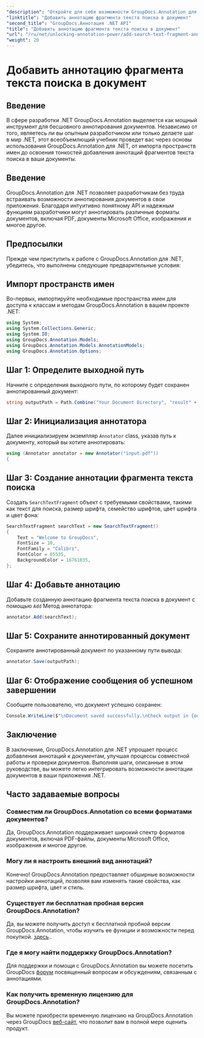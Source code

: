 ```yaml
---
"description": "Откройте для себя возможности GroupDocs.Annotation для .NET и без труда добавляйте возможности аннотирования документов в свои приложения."
"linktitle": "Добавить аннотацию фрагмента текста поиска в документ"
"second_title": "GroupDocs.Аннотация .NET API"
"title": "Добавить аннотацию фрагмента текста поиска в документ"
"url": "/ru/net/unlocking-annotation-power/add-search-text-fragment-annotation/"
"weight": 20
---
```


# Добавить аннотацию фрагмента текста поиска в документ

## Введение
В сфере разработки .NET GroupDocs.Annotation выделяется как мощный инструмент для бесшовного аннотирования документов. Независимо от того, являетесь ли вы опытным разработчиком или только делаете шаг в мир .NET, этот всеобъемлющий учебник проведет вас через основы использования GroupDocs.Annotation для .NET, от импорта пространств имен до освоения тонкостей добавления аннотаций фрагментов текста поиска в ваши документы.
## Введение
GroupDocs.Annotation для .NET позволяет разработчикам без труда встраивать возможности аннотирования документов в свои приложения. Благодаря интуитивно понятному API и надежным функциям разработчики могут аннотировать различные форматы документов, включая PDF, документы Microsoft Office, изображения и многое другое.
## Предпосылки
Прежде чем приступить к работе с GroupDocs.Annotation для .NET, убедитесь, что выполнены следующие предварительные условия:

## Импорт пространств имен
Во-первых, импортируйте необходимые пространства имен для доступа к классам и методам GroupDocs.Annotation в вашем проекте .NET:
```csharp
using System;
using System.Collections.Generic;
using System.IO;
using GroupDocs.Annotation.Models;
using GroupDocs.Annotation.Models.AnnotationModels;
using GroupDocs.Annotation.Options;
```
## Шаг 1: Определите выходной путь
Начните с определения выходного пути, по которому будет сохранен аннотированный документ:
```csharp
string outputPath = Path.Combine("Your Document Directory", "result" + Path.GetExtension("input.pdf"));
```
## Шаг 2: Инициализация аннотатора
Далее инициализируем экземпляр `Annotator` class, указав путь к документу, который вы хотите аннотировать:
```csharp
using (Annotator annotator = new Annotator("input.pdf"))
{
```
## Шаг 3: Создание аннотации фрагмента текста поиска
Создать `SearchTextFragment` объект с требуемыми свойствами, такими как текст для поиска, размер шрифта, семейство шрифтов, цвет шрифта и цвет фона:
```csharp
SearchTextFragment searchText = new SearchTextFragment()
{
    Text = "Welcome to GroupDocs",
    FontSize = 10,
    FontFamily = "Calibri",
    FontColor = 65535,
    BackgroundColor = 16761035,
};
```
## Шаг 4: Добавьте аннотацию
Добавьте созданную аннотацию фрагмента текста поиска в документ с помощью `Add` Метод аннотатора:
```csharp
annotator.Add(searchText);
```
## Шаг 5: Сохраните аннотированный документ
Сохраните аннотированный документ по указанному пути вывода:
```csharp
annotator.Save(outputPath);
```
## Шаг 6: Отображение сообщения об успешном завершении
Сообщите пользователю, что документ успешно сохранен:
```csharp
Console.WriteLine($"\nDocument saved successfully.\nCheck output in {outputPath}.");
```

## Заключение
В заключение, GroupDocs.Annotation для .NET упрощает процесс добавления аннотаций к документам, улучшая процессы совместной работы и проверки документов. Выполняя шаги, описанные в этом руководстве, вы можете легко интегрировать возможности аннотации документов в ваши приложения .NET.
## Часто задаваемые вопросы
### Совместим ли GroupDocs.Annotation со всеми форматами документов?
Да, GroupDocs.Annotation поддерживает широкий спектр форматов документов, включая PDF-файлы, документы Microsoft Office, изображения и многое другое.
### Могу ли я настроить внешний вид аннотаций?
Конечно! GroupDocs.Annotation предоставляет обширные возможности настройки аннотаций, позволяя вам изменять такие свойства, как размер шрифта, цвет и стиль.
### Существует ли бесплатная пробная версия GroupDocs.Annotation?
Да, вы можете получить доступ к бесплатной пробной версии GroupDocs.Annotation, чтобы изучить ее функции и возможности перед покупкой. [здесь](https://releases.groupdocs.com/)..
### Где я могу найти поддержку GroupDocs.Annotation?
Для поддержки и помощи с GroupDocs.Annotation вы можете посетить GroupDocs [форум](https://forum.groupdocs.com/c/annotation/10) посвященный вопросам и обсуждениям, связанным с аннотациями.
### Как получить временную лицензию для GroupDocs.Annotation?
Вы можете приобрести временную лицензию на GroupDocs.Annotation через GroupDocs [веб-сайт](https://purchase.groupdocs.com/temporary-license/), что позволит вам в полной мере оценить продукт.